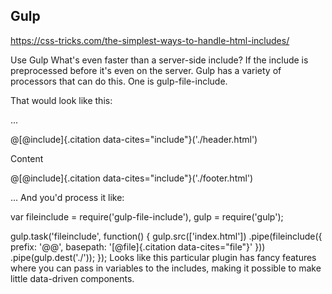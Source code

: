 ## Gulp

https://css-tricks.com/the-simplest-ways-to-handle-html-includes/

Use Gulp What's even faster than a server-side include? If the include
is preprocessed before it's even on the server. Gulp has a variety of
processors that can do this. One is gulp-file-include.

That would look like this:

...

@[\@include]{.citation data-cites="include"}('./header.html')

Content

@[\@include]{.citation data-cites="include"}('./footer.html')

... And you'd process it like:

var fileinclude = require('gulp-file-include'), gulp = require('gulp');

gulp.task('fileinclude', function() { gulp.src(\['index.html'\])
.pipe(fileinclude({ prefix: '@@', basepath: '[\@file]{.citation
data-cites="file"}' })) .pipe(gulp.dest('./')); }); Looks like this
particular plugin has fancy features where you can pass in variables to
the includes, making it possible to make little data-driven components.
